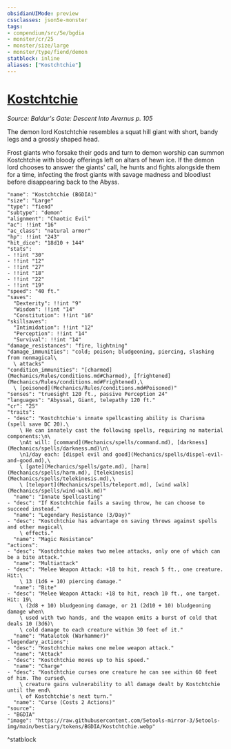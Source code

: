 ```yaml
---
obsidianUIMode: preview
cssclasses: json5e-monster
tags:
- compendium/src/5e/bgdia
- monster/cr/25
- monster/size/large
- monster/type/fiend/demon
statblock: inline
aliases: ["Kostchtchie"]
---
```

# [Kostchtchie](Mechanics\bestiary\npc/kostchtchie-bgdia.md)
*Source: Baldur's Gate: Descent Into Avernus p. 105*  

The demon lord Kostchtchie resembles a squat hill giant with short, bandy legs and a grossly shaped head.

Frost giants who forsake their gods and turn to demon worship can summon Kostchtchie with bloody offerings left on altars of hewn ice. If the demon lord chooses to answer the giants' call, he hunts and fights alongside them for a time, infecting the frost giants with savage madness and bloodlust before disappearing back to the Abyss.

```statblock
"name": "Kostchtchie (BGDIA)"
"size": "Large"
"type": "fiend"
"subtype": "demon"
"alignment": "Chaotic Evil"
"ac": !!int "16"
"ac_class": "natural armor"
"hp": !!int "243"
"hit_dice": "18d10 + 144"
"stats":
- !!int "30"
- !!int "12"
- !!int "27"
- !!int "18"
- !!int "22"
- !!int "19"
"speed": "40 ft."
"saves":
  "Dexterity": !!int "9"
  "Wisdom": !!int "14"
  "Constitution": !!int "16"
"skillsaves":
  "Intimidation": !!int "12"
  "Perception": !!int "14"
  "Survival": !!int "14"
"damage_resistances": "fire, lightning"
"damage_immunities": "cold; poison; bludgeoning, piercing, slashing from nonmagical\
  \ attacks"
"condition_immunities": "[charmed](Mechanics/Rules/conditions.md#Charmed), [frightened](Mechanics/Rules/conditions.md#Frightened),\
  \ [poisoned](Mechanics/Rules/conditions.md#Poisoned)"
"senses": "truesight 120 ft., passive Perception 24"
"languages": "Abyssal, Giant, telepathy 120 ft."
"cr": "25"
"traits":
- "desc": "Kostchtchie's innate spellcasting ability is Charisma (spell save DC 20).\
    \ He can innately cast the following spells, requiring no material components:\n\
    \nAt will: [command](Mechanics/spells/command.md), [darkness](Mechanics/spells/darkness.md)\n\
    \n1/day each: [dispel evil and good](Mechanics/spells/dispel-evil-and-good.md),\
    \ [gate](Mechanics/spells/gate.md), [harm](Mechanics/spells/harm.md), [telekinesis](Mechanics/spells/telekinesis.md),\
    \ [teleport](Mechanics/spells/teleport.md), [wind walk](Mechanics/spells/wind-walk.md)"
  "name": "Innate Spellcasting"
- "desc": "If Kostchtchie fails a saving throw, he can choose to succeed instead."
  "name": "Legendary Resistance (3/Day)"
- "desc": "Kostchtchie has advantage on saving throws against spells and other magical\
    \ effects."
  "name": "Magic Resistance"
"actions":
- "desc": "Kostchtchie makes two melee attacks, only one of which can be a bite attack."
  "name": "Multiattack"
- "desc": "Melee Weapon Attack: +18 to hit, reach 5 ft., one creature. Hit:\
    \ 13 (1d6 + 10) piercing damage."
  "name": "Bite"
- "desc": "Melee Weapon Attack: +18 to hit, reach 10 ft., one target. Hit: 19\
    \ (2d8 + 10) bludgeoning damage, or 21 (2d10 + 10) bludgeoning damage when\
    \ used with two hands, and the weapon emits a burst of cold that deals 10 (3d6)\
    \ cold damage to each creature within 30 feet of it."
  "name": "Matalotok (Warhammer)"
"legendary_actions":
- "desc": "Kostchtchie makes one melee weapon attack."
  "name": "Attack"
- "desc": "Kostchtchie moves up to his speed."
  "name": "Charge"
- "desc": "Kostchtchie curses one creature he can see within 60 feet of him. The cursed\
    \ creature gains vulnerability to all damage dealt by Kostchtchie until the end\
    \ of Kostchtchie's next turn."
  "name": "Curse (Costs 2 Actions)"
"source":
- "BGDIA"
"image": "https://raw.githubusercontent.com/5etools-mirror-3/5etools-img/main/bestiary/tokens/BGDIA/Kostchtchie.webp"
```
^statblock